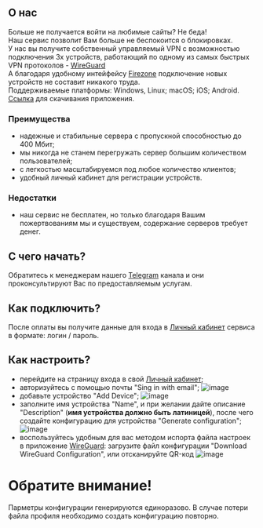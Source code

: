 ## О нас
Больше не получается войти на любимые сайты? Не беда!<br>
Наш сервис позволит Вам больше не беспокоится о блокировках.<br>
У нас вы получите собственный управляемый VPN с возможностью подключения 3х устройств, работающий по одному из самых быстрых VPN протоколов - [WireGuard](https://www.wireguard.com/)<br>
А благодаря удобному интейфейсу [Firezone](https://github.com/firezone/firezone) подключение новых устройств не составит никакого труда.<br>
Поддерживаемые платформы: Windows, Linux; macOS; iOS; Android.<br>
[Ссылка](https://www.wireguard.com/install/) для скачивания приложения.
### Преимущества
- надежные и стабильные сервера с пропускной способностью до 400 Мбит;
- мы никогда не станем перегружать сервер большим количеством пользователей;
- с легкостью масштабируемся под любое количество клиентов;
- удобный личный кабинет для регистрации устройств.
### Недостатки
- наш сервис не бесплатен, но только благодаря Вашим пожертвованиям мы и существуем, содержание серверов требует денег.
## С чего начать?
Обратитесь к менеджерам нашего [Telegram](https://t.me/vpn_myitedu) канала и они проконсультируют Вас по предоставляемым услугам.
## Как подключить?
После оплаты вы получите данные для входа в [Личный кабинет](https://vpn.myitedu.ru/) сервиса в формате: логин / пароль.
## Как настроить?
- перейдите на страницу входа в свой [Личный кабинет](https://vpn.myitedu.ru/);
- авторизуйтесь с помощью почты "Sing in with email";
![image](https://github.com/vm3nk0/vpn/assets/102372844/1d7a3d08-285d-458c-baea-889071370e46)
- добавьте устройство "Add Device";
![image](https://github.com/vm3nk0/vpn/assets/102372844/fc385538-8cf5-4766-81c9-47a3b15f4304)
- заполните имя устройства "Name", и при желании дайте описание "Description" (**имя устройства должно быть латиницей**), после чего создайте конфигурацию для устройства "Generate configuration";
![image](https://github.com/vm3nk0/vpn/assets/102372844/c8fd932e-a4c8-45e9-8c8c-feb5ed4377dd)
- воспользуйтесь удобным для вас методом испорта файла настроек в приложение [WireGuard](https://www.wireguard.com/install/): загрузите файл конфигурации "Download WireGuard Configuration", или отсканируйте QR-код
![image](https://github.com/vm3nk0/vpn/assets/102372844/a36804d8-2b71-4559-8e00-a3a6bea2e085)
# Обратите внимание!
Парметры конфигурации генерируются единоразово. В случае потери файла профиля необходимо создать конфигурацию повторно.
